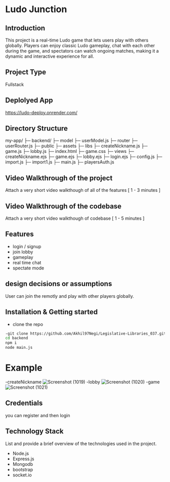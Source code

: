 # Ludo Junction

## Introduction
 This project is a real-time Ludo game that lets users play with others globally. Players can enjoy classic Ludo gameplay, chat with each other during the game, and spectators can watch ongoing matches, making it a dynamic and interactive experience for all.

## Project Type
 Fullstack

## Deplolyed App
 https://ludo-deploy.onrender.com/
## Directory Structure
my-app/
├─ backend/
  ├─ model
    ├─ userModel.js
  ├─ router
    ├─ userRouter.js
  ├─ public
    ├─ assets
    ├─ libs
    ├─ createNickname.js
    ├─ game.js
    ├─ lobby.js
    ├─ index.html
    ├─ game.css
  ├─ views
    ├─ createNickname.ejs
    ├─ game.ejs
    ├─ lobby.ejs
    ├─ login.ejs
  ├─ config.js
  ├─ import.js
  ├─ import1.js
  ├─ main.js
  ├─ playersAuth.js
  
  
## Video Walkthrough of the project
Attach a very short video walkthough of all of the features [ 1 - 3 minutes ]

## Video Walkthrough of the codebase
Attach a very short video walkthough of codebase [ 1 - 5 minutes ]

## Features
- login / signup 
- join lobby
- gameplay 
- real time chat
- spectate mode

## design decisions or assumptions
User can join the remotly and play with other players globally.

## Installation & Getting started
- clone the repo
```bash
-git clone https://github.com/Akhil97Negi/Legislative-Libraries_037.git
cd backend
npm i
node main.js
```

# Example
-createNickname
![Screenshot (1019)](https://github.com/user-attachments/assets/44b5c2e9-41cf-4d00-9001-c5c32dbfa519)
-lobby
![Screenshot (1020)](https://github.com/user-attachments/assets/e1c849d3-0783-4796-8459-cd1aee45d894)
-game
![Screenshot (1021)](https://github.com/user-attachments/assets/9261d06b-5388-45f0-8926-2dee97ac8831)

## Credentials
you can register and then login

## Technology Stack
List and provide a brief overview of the technologies used in the project.

- Node.js
- Express.js
- Mongodb
- bootstrap
- socket.io
